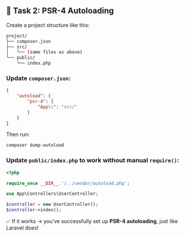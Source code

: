 ## 🧩 Task 2: PSR-4 Autoloading

Create a project structure like this:

```bash
project/
├── composer.json
├── src/
│   └── (same files as above)
└── public/
    └── index.php
```

### Update `composer.json`:
```json
{
    "autoload": {
        "psr-4": {
            "App\\": "src/"
        }
    }
}
```

Then run:
```bash
composer dump-autoload
```

### Update `public/index.php` to work without manual `require()`:
```php
<?php

require_once __DIR__.'/../vendor/autoload.php';

use App\Controllers\UserController;

$controller = new UserController();
$controller->index();
```

✅ If it works → you’ve successfully set up **PSR-4 autoloading**, just like Laravel does!

